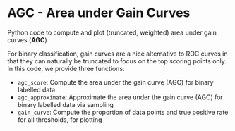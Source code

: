 # AGC - Area under Gain Curves
Python code to compute and plot (truncated, weighted) area under gain curves (**AGC**)

For binary classification, gain curves are a nice alternative to ROC curves in that they can naturally be truncated to focus on the top scoring points only.
In this code, we provide three functions:

* `agc_score`: Compute the area under the gain curve (AGC) for binary labelled data
* `agc_approximate`: Approximate the area under the gain curve (AGC) for binary labelled data via sampling
* `gain_curve`: Compute the proportion of data points and true positive rate for all thresholds, for plotting




